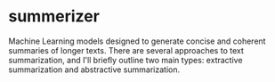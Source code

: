 # summerizer
Machine Learning models designed to generate concise and coherent summaries of longer texts. There are several approaches to text summarization, and I'll briefly outline two main types: extractive summarization and abstractive summarization.
